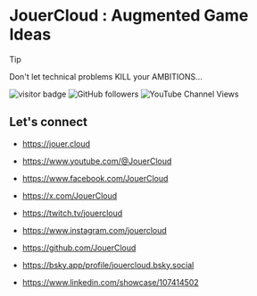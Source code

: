 # JouerCloud : Augmented Game Ideas

> [!TIP]
> Don't let technical problems KILL your AMBITIONS...

![visitor badge](https://visitor-badge.laobi.icu/badge?page_id=alexandreelise.alexandreelise&style=flat&format=true)
![GitHub followers](https://img.shields.io/github/followers/alexandreelise?style=flat)
![YouTube Channel Views](https://img.shields.io/youtube/channel/views/UCTJqTGeQAW96fqpVeMgk5Zg?style=flat&label=YouTube%20%40JouerCloud%20vues)

## Let's connect

- https://jouer.cloud

- https://www.youtube.com/@JouerCloud

- https://www.facebook.com/JouerCloud

- https://x.com/JouerCloud

- https://twitch.tv/jouercloud

- https://www.instagram.com/jouercloud

- https://github.com/JouerCloud

- https://bsky.app/profile/jouercloud.bsky.social

- https://www.linkedin.com/showcase/107414502


